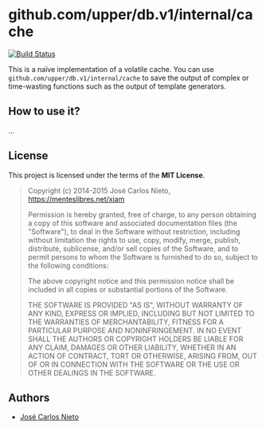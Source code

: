 # github.com/upper/db.v1/internal/cache

[![Build Status](https://travis-ci.org/upper/cache.svg?branch=master)](https://travis-ci.org/upper/cache)

This is a naïve implementation of a volatile cache. You can use
`github.com/upper/db.v1/internal/cache` to save the output of complex or time-wasting functions such
as the output of template generators.

## How to use it?

...

## License

This project is licensed under the terms of the **MIT License**.

> Copyright (c) 2014-2015 José Carlos Nieto, https://menteslibres.net/xiam
>
> Permission is hereby granted, free of charge, to any person obtaining
> a copy of this software and associated documentation files (the
> "Software"), to deal in the Software without restriction, including
> without limitation the rights to use, copy, modify, merge, publish,
> distribute, sublicense, and/or sell copies of the Software, and to
> permit persons to whom the Software is furnished to do so, subject to
> the following conditions:
>
> The above copyright notice and this permission notice shall be
> included in all copies or substantial portions of the Software.
>
> THE SOFTWARE IS PROVIDED "AS IS", WITHOUT WARRANTY OF ANY KIND,
> EXPRESS OR IMPLIED, INCLUDING BUT NOT LIMITED TO THE WARRANTIES OF
> MERCHANTABILITY, FITNESS FOR A PARTICULAR PURPOSE AND
> NONINFRINGEMENT. IN NO EVENT SHALL THE AUTHORS OR COPYRIGHT HOLDERS BE
> LIABLE FOR ANY CLAIM, DAMAGES OR OTHER LIABILITY, WHETHER IN AN ACTION
> OF CONTRACT, TORT OR OTHERWISE, ARISING FROM, OUT OF OR IN CONNECTION
> WITH THE SOFTWARE OR THE USE OR OTHER DEALINGS IN THE SOFTWARE.

## Authors

* [José Carlos Nieto](https://github.com/xiam)
